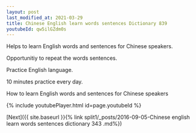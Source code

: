 ```yaml
---
layout: post
last_modified_at: 2021-03-29
title: Chinese English learn words sentences Dictionary 839 
youtubeId: qw5ilGZdm0s
---
```

 
 
Helps to learn English words and sentences for Chinese speakers.

Opportunitiy to repeat the words sentences. 

Practice English language. 
 
10 minutes practice every day. 
 
How to learn English words and sentences for Chinese speakers 
 
{% include youtubePlayer.html id=page.youtubeId %}
 
 
[Next]({{ site.baseurl }}{% link  split1/_posts/2016-09-05-Chinese english learn words sentences dictionary 343 .md%})
 
